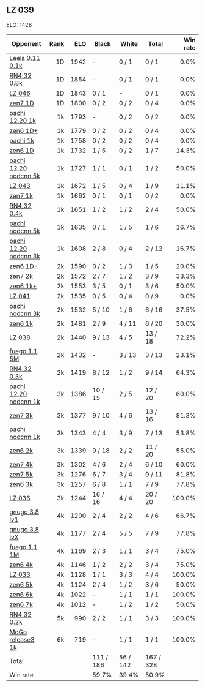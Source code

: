 ## LZ 039 ##

ELO: 1428

Opponent | Rank | ELO | Black | White | Total | Win rate
---------|-----:|----:|-------|-------|-------|-------:
[Leela 0.11 0.1k](Leela%200.11%200.1k.md) | 1D | 1942 | - | 0 / 1 | 0 / 1 | 0.0%
[RN4.32 0.8k](RN4.32%200.8k.md) | 1D | 1854 | - | 0 / 1 | 0 / 1 | 0.0%
[LZ 046](LZ%20046.md) | 1D | 1843 | 0 / 1 | - | 0 / 1 | 0.0%
[zen7 1D](zen7%201D.md) | 1D | 1800 | 0 / 2 | 0 / 2 | 0 / 4 | 0.0%
[pachi 12.20 1k](pachi%2012.20%201k.md) | 1k | 1793 | - | 0 / 2 | 0 / 2 | 0.0%
[zen6 1D+](zen6%201D+.md) | 1k | 1779 | 0 / 2 | 0 / 2 | 0 / 4 | 0.0%
[pachi 1k](pachi%201k.md) | 1k | 1758 | 0 / 2 | 0 / 2 | 0 / 4 | 0.0%
[zen6 1D](zen6%201D.md) | 1k | 1732 | 1 / 5 | 0 / 2 | 1 / 7 | 14.3%
[pachi 12.20 nodcnn 5k](pachi%2012.20%20nodcnn%205k.md) | 1k | 1727 | 1 / 1 | 0 / 1 | 1 / 2 | 50.0%
[LZ 043](LZ%20043.md) | 1k | 1672 | 1 / 5 | 0 / 4 | 1 / 9 | 11.1%
[zen7 1k](zen7%201k.md) | 1k | 1662 | 0 / 1 | 0 / 1 | 0 / 2 | 0.0%
[RN4.32 0.4k](RN4.32%200.4k.md) | 1k | 1651 | 1 / 2 | 1 / 2 | 2 / 4 | 50.0%
[pachi nodcnn 5k](pachi%20nodcnn%205k.md) | 1k | 1635 | 0 / 1 | 1 / 5 | 1 / 6 | 16.7%
[pachi 12.20 nodcnn 3k](pachi%2012.20%20nodcnn%203k.md) | 1k | 1608 | 2 / 8 | 0 / 4 | 2 / 12 | 16.7%
[zen6 1D-](zen6%201D-.md) | 2k | 1590 | 0 / 2 | 1 / 3 | 1 / 5 | 20.0%
[zen7 2k](zen7%202k.md) | 2k | 1572 | 2 / 7 | 1 / 2 | 3 / 9 | 33.3%
[zen6 1k+](zen6%201k+.md) | 2k | 1553 | 3 / 5 | 0 / 1 | 3 / 6 | 50.0%
[LZ 041](LZ%20041.md) | 2k | 1535 | 0 / 5 | 0 / 4 | 0 / 9 | 0.0%
[pachi nodcnn 3k](pachi%20nodcnn%203k.md) | 2k | 1532 | 5 / 10 | 1 / 6 | 6 / 16 | 37.5%
[zen6 1k](zen6%201k.md) | 2k | 1481 | 2 / 9 | 4 / 11 | 6 / 20 | 30.0%
[LZ 038](LZ%20038.md) | 2k | 1440 | 9 / 13 | 4 / 5 | 13 / 18 | 72.2%
[fuego 1.1 5M](fuego%201.1%205M.md) | 2k | 1432 | - | 3 / 13 | 3 / 13 | 23.1%
[RN4.32 0.3k](RN4.32%200.3k.md) | 2k | 1419 | 8 / 12 | 1 / 2 | 9 / 14 | 64.3%
[pachi 12.20 nodcnn 1k](pachi%2012.20%20nodcnn%201k.md) | 3k | 1386 | 10 / 15 | 2 / 5 | 12 / 20 | 60.0%
[zen7 3k](zen7%203k.md) | 3k | 1377 | 9 / 10 | 4 / 6 | 13 / 16 | 81.3%
[pachi nodcnn 1k](pachi%20nodcnn%201k.md) | 3k | 1343 | 4 / 4 | 3 / 9 | 7 / 13 | 53.8%
[zen6 2k](zen6%202k.md) | 3k | 1339 | 9 / 18 | 2 / 2 | 11 / 20 | 55.0%
[zen7 4k](zen7%204k.md) | 3k | 1302 | 4 / 6 | 2 / 4 | 6 / 10 | 60.0%
[zen7 5k](zen7%205k.md) | 3k | 1276 | 6 / 7 | 3 / 4 | 9 / 11 | 81.8%
[zen6 3k](zen6%203k.md) | 3k | 1257 | 6 / 8 | 1 / 1 | 7 / 9 | 77.8%
[LZ 036](LZ%20036.md) | 3k | 1244 | 16 / 16 | 4 / 4 | 20 / 20 | 100.0%
[gnugo 3.8 lv1](gnugo%203.8%20lv1.md) | 4k | 1200 | 2 / 4 | 2 / 2 | 4 / 6 | 66.7%
[gnugo 3.8 lvX](gnugo%203.8%20lvX.md) | 4k | 1177 | 2 / 4 | 5 / 5 | 7 / 9 | 77.8%
[fuego 1.1 1M](fuego%201.1%201M.md) | 4k | 1169 | 2 / 3 | 1 / 1 | 3 / 4 | 75.0%
[zen6 4k](zen6%204k.md) | 4k | 1146 | 1 / 2 | 2 / 2 | 3 / 4 | 75.0%
[LZ 033](LZ%20033.md) | 4k | 1128 | 1 / 1 | 3 / 3 | 4 / 4 | 100.0%
[zen6 5k](zen6%205k.md) | 4k | 1124 | 2 / 4 | 1 / 2 | 3 / 6 | 50.0%
[zen6 6k](zen6%206k.md) | 4k | 1022 | - | 1 / 1 | 1 / 1 | 100.0%
[zen6 7k](zen6%207k.md) | 4k | 1012 | - | 1 / 2 | 1 / 2 | 50.0%
[RN4.32 0.2k](RN4.32%200.2k.md) | 5k | 990 | 2 / 2 | 1 / 1 | 3 / 3 | 100.0%
[MoGo release3 1k](MoGo%20release3%201k.md) | 6k | 719 | - | 1 / 1 | 1 / 1 | 100.0%
Total | | | 111 / 186 | 56 / 142 | 167 / 328 | 
Win rate| | | 59.7% | 39.4% | 50.9% | 
